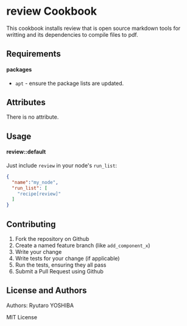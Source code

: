 review Cookbook
===============
This cookbook installs review that is open source markdown tools for writting and its dependencies to compile files to pdf.

Requirements
------------

#### packages
- `apt` - ensure the package lists are updated.

Attributes
----------
There is no attribute.

Usage
-----
#### review::default

Just include `review` in your node's `run_list`:

```json
{
  "name":"my_node",
  "run_list": [
    "recipe[review]"
  ]
}
```

Contributing
------------

1. Fork the repository on Github
2. Create a named feature branch (like `add_component_x`)
3. Write your change
4. Write tests for your change (if applicable)
5. Run the tests, ensuring they all pass
6. Submit a Pull Request using Github

License and Authors
-------------------
Authors: Ryutaro YOSHIBA

MIT License
